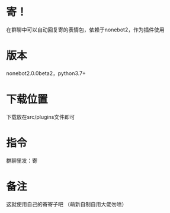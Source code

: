 # 寄！
在群聊中可以自动回复寄的表情包，依赖于nonebot2，作为插件使用


# 版本
nonebot2.0.0beta2，python3.7+


 # 下载位置
下载放在src/plugins文件即可

 # 指令
群聊里发：寄


# 备注
这就使用自己的寄寄子吧
（萌新自制自用大佬勿喷）
